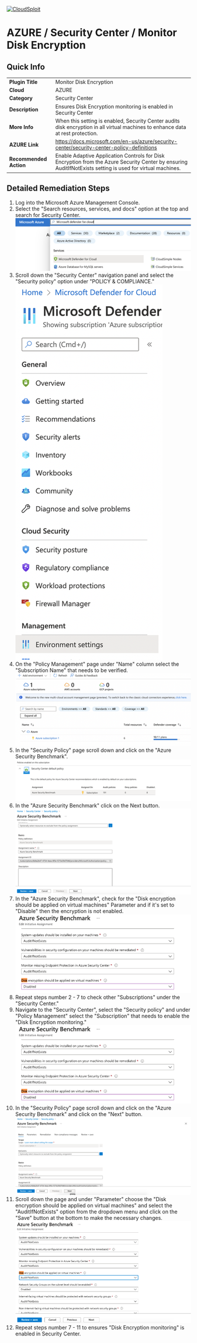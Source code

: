 [![CloudSploit](https://cloudsploit.com/img/logo-new-big-text-100.png "CloudSploit")](https://cloudsploit.com)

# AZURE / Security Center / Monitor Disk Encryption

## Quick Info

| | |
|-|-|
| **Plugin Title** | Monitor Disk Encryption |
| **Cloud** | AZURE |
| **Category** | Security Center |
| **Description** | Ensures Disk Encryption monitoring is enabled in Security Center |
| **More Info** | When this setting is enabled, Security Center audits disk encryption in all virtual machines to enhance data at rest protection. |
| **AZURE Link** | https://docs.microsoft.com/en-us/azure/security-center/security-center-policy-definitions |
| **Recommended Action** | Enable Adaptive Application Controls for Disk Encryption from the Azure Security Center by ensuring AuditIfNotExists setting is used for virtual machines. |

## Detailed Remediation Steps


1. Log into the Microsoft Azure Management Console.
2. Select the "Search resources, services, and docs" option at the top and search for Security Center. </br> <img src="/resources/azure/securitycenter/monitor-disk-encryption/step2.png"/>
3. Scroll down the "Security Center" navigation panel and select the "Security policy" option under "POLICY & COMPLIANCE."</br> <img src="/resources/azure/securitycenter/monitor-disk-encryption/step3.png"/>
4. On the "Policy Management" page under "Name" column select the "Subscription Name" that needs to be verified.</br> <img src="/resources/azure/securitycenter/monitor-disk-encryption/step4.png"/>
5. In the "Security Policy" page scroll down and click on the "Azure Security Benchmark".</br> <img src="/resources/azure/securitycenter/monitor-disk-encryption/step5.png"/>
6. In the "Azure Security Benchmark" click on the Next button.</br> <img src="/resources/azure/securitycenter/monitor-disk-encryption/step6.png"/>
7. In the "Azure Security Benchmark", check for the "Disk encryption should be applied on virtual machines" Parameter and if it's set to "Disable" then the encryption is not enabled.</br>  <img src="/resources/azure/securitycenter/monitor-disk-encryption/step7.png"/>
8. Repeat steps number 2 - 7 to check other "Subscriptions" under the "Security Center."</br>
9. Navigate to the "Security Center", select the "Security policy" and under "Policy Management" select the "Subscription" that needs to enable the "Disk Encryption monitoring."</br> <img src="/resources/azure/securitycenter/monitor-disk-encryption/step7.png"/>
10. In the "Security Policy" page scroll down and click on the "Azure Security Benchmark" and click on the "Next" button. </br> <img src="/resources/azure/securitycenter/monitor-disk-encryption/step10.png"/>
11. Scroll down the page and under "Parameter" choose the "Disk encryption should be applied on virtual machines" and select the "AuditIfNotExists" option from the dropdown menu and click on the "Save" button at the bottom to make the necessary changes.</br> <img src="/resources/azure/securitycenter/monitor-disk-encryption/step11.png"/>
12. Repeat steps number 7 - 11 to ensures "Disk Encryption monitoring" is enabled in Security Center.</br>
